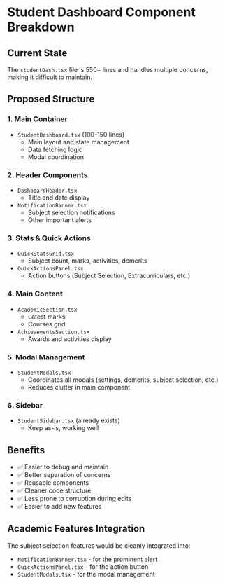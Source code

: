 # Student Dashboard Component Breakdown

## Current State

The `studentDash.tsx` file is 550+ lines and handles multiple concerns, making it difficult to maintain.

## Proposed Structure

### 1. Main Container

- `StudentDashboard.tsx` (100-150 lines)
  - Main layout and state management
  - Data fetching logic
  - Modal coordination

### 2. Header Components

- `DashboardHeader.tsx`
  - Title and date display
- `NotificationBanner.tsx`
  - Subject selection notifications
  - Other important alerts

### 3. Stats & Quick Actions

- `QuickStatsGrid.tsx`
  - Subject count, marks, activities, demerits
- `QuickActionsPanel.tsx`
  - Action buttons (Subject Selection, Extracurriculars, etc.)

### 4. Main Content

- `AcademicSection.tsx`
  - Latest marks
  - Courses grid
- `AchievementsSection.tsx`
  - Awards and activities display

### 5. Modal Management

- `StudentModals.tsx`
  - Coordinates all modals (settings, demerits, subject selection, etc.)
  - Reduces clutter in main component

### 6. Sidebar

- `StudentSidebar.tsx` (already exists)
  - Keep as-is, working well

## Benefits

- ✅ Easier to debug and maintain
- ✅ Better separation of concerns
- ✅ Reusable components
- ✅ Cleaner code structure
- ✅ Less prone to corruption during edits
- ✅ Easier to add new features

## Academic Features Integration

The subject selection features would be cleanly integrated into:

- `NotificationBanner.tsx` - for the prominent alert
- `QuickActionsPanel.tsx` - for the action button
- `StudentModals.tsx` - for the modal management
